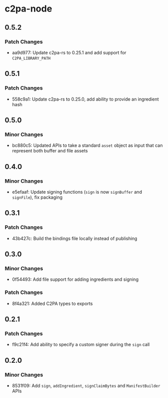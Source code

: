 # c2pa-node

## 0.5.2

### Patch Changes

- aa9d977: Update c2pa-rs to 0.25.1 and add support for `C2PA_LIBRARY_PATH`

## 0.5.1

### Patch Changes

- 558c9a1: Update c2pa-rs to 0.25.0, add ability to provide an ingredient hash

## 0.5.0

### Minor Changes

- bc880c5: Updated APIs to take a standard `asset` object as input that can represent both buffer and file assets

## 0.4.0

### Minor Changes

- e5efaaf: Update signing functions (`sign` is now `signBuffer` and `signFile`), fix packaging

## 0.3.1

### Patch Changes

- 43b427c: Build the bindings file locally instead of publishing

## 0.3.0

### Minor Changes

- 0f54493: Add file support for adding ingredients and signing

### Patch Changes

- 8f4a321: Added C2PA types to exports

## 0.2.1

### Patch Changes

- f9c21f4: Add ability to specify a custom signer during the `sign` call

## 0.2.0

### Minor Changes

- 8531f09: Add `sign`, `addIngredient`, `signClaimBytes` and `ManifestBuilder` APIs
